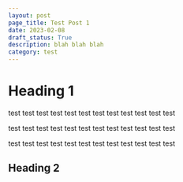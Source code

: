 ```yaml
---
layout: post
page_title: Test Post 1 
date: 2023-02-08
draft_status: True
description: blah blah blah 
category: test
---
```


# Heading 1 

test test test test test test
test test test
test test test


test test test
test test test
test test test
test test test

test test test test test test
test test test
test test test

## Heading 2